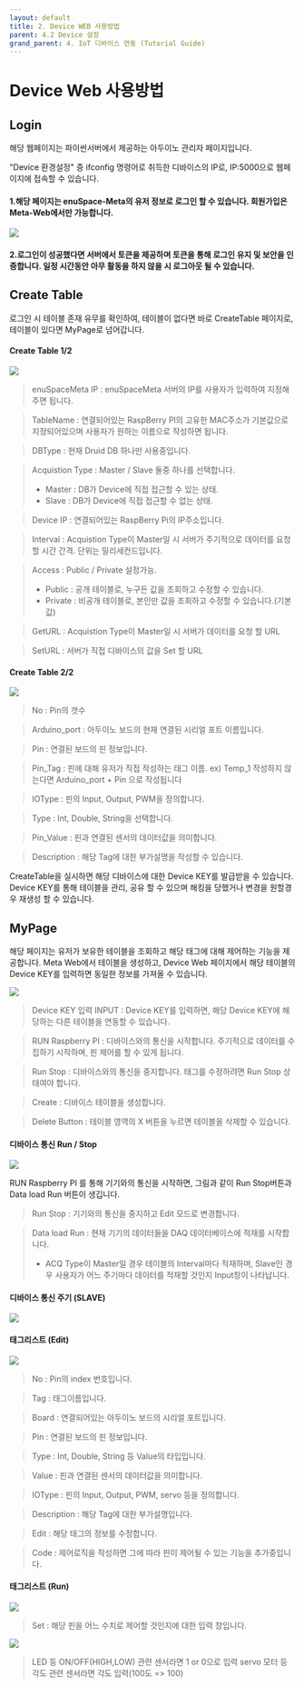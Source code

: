 ```yaml
---
layout: default
title: 2. Device WEB 사용방법
parent: 4.2 Device 설정
grand_parent: 4. IoT 디바이스 연동 (Tutorial Guide)
---
```


# Device Web 사용방법

## Login

해당 웹페이지는 파이썬서버에서 제공하는 아두이노 관리자 페이지입니다. 

"Device 환경설정" 중 ifconfig 명령어로 취득한 디바이스의 IP로, IP:5000으로 웹페이지에 접속할 수 있습니다.

<h4>1.해당 페이지는 enuSpace-Meta의 유저 정보로 로그인 할 수 있습니다. 회원가입은 Meta-Web에서만 가능합니다. </h4>

![](./assets/login.png)

<h4>2.로그인이 성공했다면 서버에서 토큰을 제공하며 토큰을 통해 로그인 유지 및 보안을 인증합니다. 일정 시간동안 아무 활동을 하지 않을 시 로그아웃 될 수 있습니다.</h4>


## Create Table

로그인 시 테이블 존재 유무를 확인하여, 테이블이 없다면 바로 CreateTable 페이지로, 테이블이 있다면 MyPage로 넘어갑니다.

#### Create Table 1/2


![](./assets/Management_CreateTable.png)
> enuSpaceMeta IP : enuSpaceMeta 서버의 IP를 사용자가 입력하여 지정해주면 됩니다. 

> TableName : 연결되어있는 RaspBerry PI의 고유한 MAC주소가 기본값으로 지정되어있으며 사용자가 원하는 이름으로 작성하면 됩니다.

> DBType : 현재 Druid DB 하나만 사용중입니다.

> Acquistion Type : Master / Slave 둘중 하나를 선택합니다. 
  > - Master : DB가 Device에 직접 접근할 수 있는 상태.  
  > - Slave : DB가 Device에 직접 접근할 수 없는 상태.

> Device IP : 연결되어있는 RaspBerry Pi의 IP주소입니다.

> Interval : Acquistion Type이 Master일 시 서버가 주기적으로 데이터를 요청할 시간 간격. 단위는 밀리세컨드입니다.

> Access : Public / Private 설정가능.
  > - Public : 공개 테이블로, 누구든 값을 조회하고 수정할 수 있습니다.
  > - Private : 비공개 테이블로, 본인만 값을 조회하고 수정할 수 있습니다.(기본값)

> GetURL : Acquistion Type이 Master일 시 서버가 데이터를 요청 할 URL

> SetURL : 서버가 직접 디바이스의 값을 Set 할 URL

#### Create Table 2/2

![](./assets/Management_CreateTable_2.png)

> No : Pin의 갯수

> Arduino_port : 아두이노 보드의 현재 연결된 시리얼 포트 이름입니다. 

> Pin : 연결된 보드의 핀 정보입니다.

> Pin_Tag : 핀에 대해 유저가 직접 작성하는 태그 이름. ex) Temp_1 작성하지 않는다면 Arduino_port + Pin 으로 작성됩니다

> IOType : 핀의 Input, Output, PWM을 정의합니다.

> Type : Int, Double, String을 선택합니다. 

> Pin_Value : 핀과 연결된 센서의 데이터값을 의미합니다. 

> Description : 해당 Tag에 대한 부가설명을 작성할 수 있습니다.

CreateTable을 실시하면 해당 디바이스에 대한 Device KEY를 발급받을 수 있습니다. Device KEY를 통해 테이블을 관리, 공유 할 수 있으며 해킹을 당했거나 변경을 원할경우 재생성 할 수 있습니다.


## MyPage

해당 페이지는 유저가 보유한 테이블을 조회하고 해당 태그에 대해 제어하는 기능을 제공합니다. Meta Web에서 테이블을 생성하고, Device Web 페이지에서 해당 테이블의 Device KEY를 입력하면 동일한 정보를 가져올 수 있습니다.

![](./assets/Mypage.png)

> Device KEY 입력 INPUT :  Device KEY를 입력하면, 해당 Device KEY에 해당하는 다른 테이블을 연동할 수 있습니다. 

> RUN Raspberry PI : 디바이스와의 통신을 시작합니다. 주기적으로 데이터를 수집하기 시작하며, 핀 제어를 할 수 있게 됩니다.

> Run Stop : 디바이스와의 통신을 중지합니다. 태그를 수정하려면 Run Stop 상태여야 합니다.

> Create : 디바이스 테이블을 생성합니다.

> Delete Button : 테이블 영역의 X 버튼을 누르면 테이블을 삭제할 수 있습니다. 


#### 디바이스 통신 Run / Stop
![](./assets/Run_Stop.png)

RUN Raspberry PI 를 통해 기기와의 통신을 시작하면, 그림과 같이 Run Stop버튼과 Data load Run 버튼이 생깁니다. 
> Run Stop : 기기와의 통신을 중지하고 Edit 모드로 변경합니다.

> Data load Run : 현재 기기의 데이터들을 DAQ 데이터베이스에 적재를 시작합니다. 
> * ACQ Type이 Master일 경우 테이블의 Interval마다 적재하며, Slave인 경우 사용자가 어느 주기마다 데이터를 적재할 것인지 Input창이 나타납니다.

#### 디바이스 통신 주기 (SLAVE)
![](./assets/Slave_Interval.png)

#### 태그리스트 (Edit)

![](./assets/Tag_List_Edit.png)

> No : Pin의 index 번호입니다.

> Tag : 태그이름입니다.

> Board : 연결되어있는 아두이노 보드의 시리얼 포트입니다.

> Pin : 연결된 보드의 핀 정보입니다.

> Type : Int, Double, String 등 Value의 타입입니다.

> Value : 핀과 연결된 센서의 데이터값을 의미합니다. 

> IOType : 핀의 Input, Output, PWM, servo 등을 정의합니다. 

> Description : 해당 Tag에 대한 부가설명입니다.

> Edit  : 해당 태그의 정보를 수정합니다.

> Code : 제어로직을 작성하면 그에 따라 핀이 제어될 수 있는 기능을 추가중입니다.

#### 태그리스트 (Run)
![](./assets/Tag_List.png)

> Set : 해당 핀을 어느 수치로 제어할 것인지에 대한 입력 창입니다.

![](./assets/Set_Input.png)

> LED 등 ON/OFF(HIGH,LOW) 관련 센서라면 1 or 0으로 입력
> servo 모터 등 각도 관련 센서라면 각도 입력(100도 => 100)